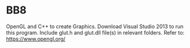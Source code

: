 # BB8

OpenGL and C++ to create Graphics.
Download Visual Studio 2013 to run this program. 
Include glut.h and glut.dll file(s) in relevant folders. 
Refer to: https://www.opengl.org/
